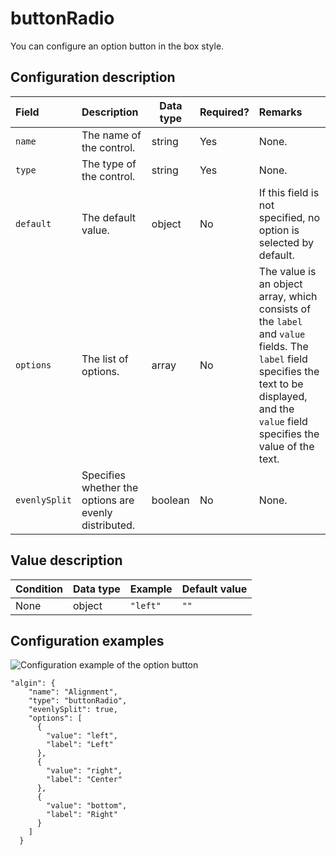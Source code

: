 # buttonRadio

You can configure an option button in the box style.

## Configuration description

|Field|Description|Data type|Required?|Remarks|
|:----|:----------|---------|:--------|:------|
|`name`|The name of the control.|string|Yes|None.|
|`type`|The type of the control.|string|Yes|None.|
|`default`|The default value.|object|No|If this field is not specified, no option is selected by default.|
|`options`|The list of options.|array|No|The value is an object array, which consists of the `label` and `value` fields. The `label` field specifies the text to be displayed, and the `value` field specifies the value of the text.|
|`evenlySplit`|Specifies whether the options are evenly distributed.|boolean|No|None.|

## Value description

|Condition|Data type|Example|Default value|
|---------|---------|-------|-------------|
|None|object|`"left"`|`""`|

## Configuration examples

![Configuration example of the option button](https://static-aliyun-doc.oss-accelerate.aliyuncs.com/assets/img/en-US/5879301161/p92918.png)

```
"algin": {
    "name": "Alignment",
    "type": "buttonRadio",
    "evenlySplit": true,
    "options": [
      {
        "value": "left",
        "label": "Left"
      },
      {
        "value": "right",
        "label": "Center"
      },
      {
        "value": "bottom",
        "label": "Right"
      }
    ]
  }
```

